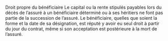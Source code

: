 Droit propre du bénéficiaire
Le capital ou la rente stipulés payables lors du décès de l’assuré à un bénéficiaire déterminé ou à ses héritiers ne font pas partie de la succession de l’assuré. Le bénéficiaire, quelles que soient la forme et la date de sa désignation, est réputé y avoir eu seul droit à partir du jour du contrat, même si son acceptation est postérieure à la mort de l’assuré.